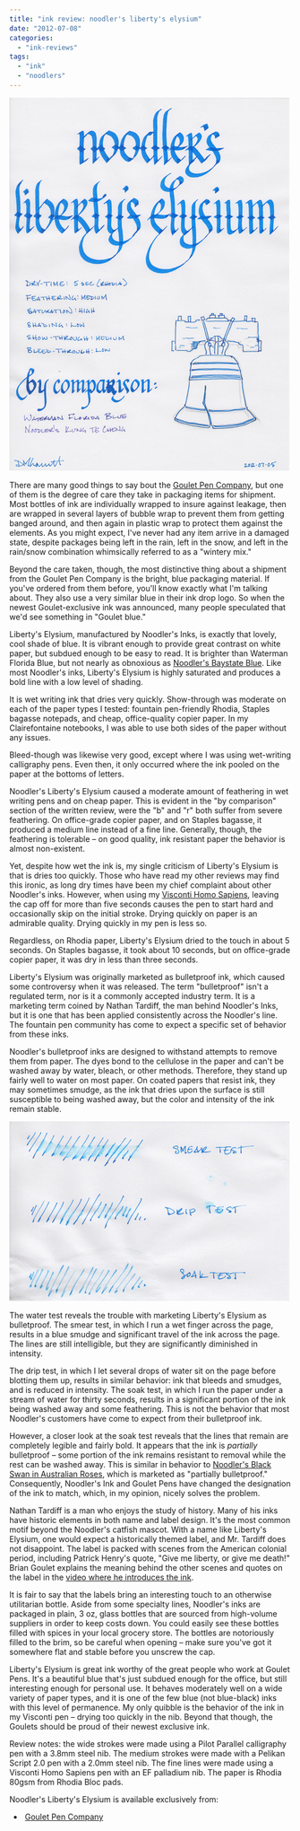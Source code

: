 ```yaml
---
title: "ink review: noodler's liberty's elysium"
date: "2012-07-08"
categories: 
  - "ink-reviews"
tags: 
  - "ink"
  - "noodlers"
---
```


![Noodler's Liberty's Elysium](exemplar.jpeg)

There are many good things to say bout the [Goulet Pen Company](http://www.gouletpens.com/), but one of them is the degree of care they take in packaging items for shipment. Most bottles of ink are individually wrapped to insure against leakage, then are wrapped in several layers of bubble wrap to prevent them from getting banged around, and then again in plastic wrap to protect them against the elements. As you might expect, I've never had any item arrive in a damaged state, despite packages being left in the rain, left in the snow, and left in the rain/snow combination whimsically referred to as a "wintery mix."

Beyond the care taken, though, the most distinctive thing about a shipment from the Goulet Pen Company is the bright, blue packaging material. If you've ordered from them before, you'll know exactly what I'm talking about. They also use a very similar blue in their ink drop logo. So when the newest Goulet-exclusive ink was announced, many people speculated that we'd see something in "Goulet blue."

Liberty's Elysium, manufactured by Noodler's Inks, is exactly that lovely, cool shade of blue. It is vibrant enough to provide great contrast on white paper, but subdued enough to be easy to read. It is brighter than Waterman Florida Blue, but not nearly as obnoxious as [Noodler's Baystate Blue](/blog/2011/2/22/ink-review-noodlers-baystate-blue.html/). Like most Noodler's inks, Liberty's Elysium is highly saturated and produces a bold line with a low level of shading.

It is wet writing ink that dries very quickly. Show-through was moderate on each of the paper types I tested: fountain pen-friendly Rhodia, Staples bagasse notepads, and cheap, office-quality copier paper. In my Clairefontaine notebooks, I was able to use both sides of the paper without any issues.

Bleed-though was likewise very good, except where I was using wet-writing calligraphy pens. Even then, it only occurred where the ink pooled on the paper at the bottoms of letters.

Noodler's Liberty's Elysium caused a moderate amount of feathering in wet writing pens and on cheap paper. This is evident in the "by comparison" section of the written review, were the "b" and "r" both suffer from severe feathering. On office-grade copier paper, and on Staples bagasse, it produced a medium line instead of a fine line. Generally, though, the feathering is tolerable – on good quality, ink resistant paper the behavior is almost non-existent.

Yet, despite how wet the ink is, my single criticism of Liberty's Elysium is that is dries too quickly. Those who have read my other reviews may find this ironic, as long dry times have been my chief complaint about other Noodler's inks. However, when using my [Visconti Homo Sapiens](/blog/2011/11/20/pen-review-visconti-homo-sapiens.html/), leaving the cap off for more than five seconds causes the pen to start hard and occasionally skip on the initial stroke. Drying quickly on paper is an admirable quality. Drying quickly in my pen is less so.

Regardless, on Rhodia paper, Liberty's Elysium dried to the touch in about 5 seconds. On Staples bagasse, it took about 10 seconds, but on office-grade copier paper, it was dry in less than three seconds.

Liberty's Elysium was originally marketed as bulletproof ink, which caused some controversy when it was released. The term "bulletproof" isn't a regulated term, nor is it a commonly accepted industry term. It is a marketing term coined by Nathan Tardiff, the man behind Noodler's Inks, but it is one that has been applied consistently across the Noodler's line. The fountain pen community has come to expect a specific set of behavior from these inks.

Noodler's bulletproof inks are designed to withstand attempts to remove them from paper. The dyes bond to the cellulose in the paper and can't be washed away by water, bleach, or other methods. Therefore, they stand up fairly well to water on most paper. On coated papers that resist ink, they may sometimes smudge, as the ink that dries upon the surface is still susceptible to being washed away, but the color and intensity of the ink remain stable.

![Water Test](durability.jpg)

The water test reveals the trouble with marketing Liberty's Elysium as bulletproof. The smear test, in which I run a wet finger across the page, results in a blue smudge and significant travel of the ink across the page. The lines are still intelligible, but they are significantly diminished in intensity.

The drip test, in which I let several drops of water sit on the page before blotting them up, results in similar behavior: ink that bleeds and smudges, and is reduced in intensity. The soak test, in which I run the paper under a stream of water for thirty seconds, results in a significant portion of the ink being washed away and some feathering. This is not the behavior that most Noodler's customers have come to expect from their bulletproof ink.

However, a closer look at the soak test reveals that the lines that remain are completely legible and fairly bold. It appears that the ink is _partially_ bulletproof – some portion of the ink remains resistant to removal while the rest can be washed away. This is similar in behavior to [Noodler's Black Swan in Australian Roses](/blog/2010/11/30/ink-review-noodlers-black-swan-in-australian-roses.html/), which is marketed as "partially bulletproof." Consequently, Noodler's Ink and Goulet Pens have changed the designation of the ink to match, which, in my opinion, nicely solves the problem.

Nathan Tardiff is a man who enjoys the study of history. Many of his inks have historic elements in both name and label design. It's the most common motif beyond the Noodler's catfish mascot. With a name like Liberty's Elysium, one would expect a historically themed label, and Mr. Tardiff does not disappoint. The label is packed with scenes from the American colonial period, including Patrick Henry's quote, "Give me liberty, or give me death!" Brian Goulet explains the meaning behind the other scenes and quotes on the label in the [video where he introduces the ink](http://youtu.be/M7wDRicGxvo).

It is fair to say that the labels bring an interesting touch to an otherwise utilitarian bottle. Aside from some specialty lines, Noodler's inks are packaged in plain, 3 oz, glass bottles that are sourced from high-volume suppliers in order to keep costs down. You could easily see these bottles filled with spices in your local grocery store. The bottles are notoriously filled to the brim, so be careful when opening – make sure you've got it somewhere flat and stable before you unscrew the cap.

Liberty's Elysium is great ink worthy of the great people who work at Goulet Pens. It's a beautiful blue that's just subdued enough for the office, but still interesting enough for personal use. It behaves moderately well on a wide variety of paper types, and it is one of the few blue (not blue-black) inks with this level of permanence. My only quibble is the behavior of the ink in my Visconti pen – drying too quickly in the nib. Beyond that though, the Goulets should be proud of their newest exclusive ink.

Review notes: the wide strokes were made using a Pilot Parallel calligraphy pen with a 3.8mm steel nib. The medium strokes were made with a Pelikan Script 2.0 pen with a 2.0mm steel nib. The fine lines were made using a Visconti Homo Sapiens pen with an EF palladium nib. The paper is Rhodia 80gsm from Rhodia Bloc pads.

Noodler's Liberty's Elysium is available exclusively from:

-  [Goulet Pen Company](http://www.gouletpens.com/Noodlers_Ink_Libertys_Elysium_p/n20001.htm)
